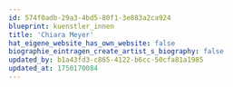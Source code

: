 ```yaml
---
id: 574f0adb-29a3-4bd5-80f1-3e883a2ca924
blueprint: kuenstler_innen
title: 'Chiara Meyer'
hat_eigene_website_has_own_website: false
biographie_eintragen_create_artist_s_biography: false
updated_by: b1a43fd3-c865-4122-b6cc-50cfa81a1985
updated_at: 1750170084
---
```

